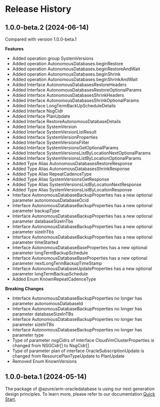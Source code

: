 # Release History
    
## 1.0.0-beta.2 (2024-06-14)
Compared with version 1.0.0-beta.1
    
**Features**

  - Added operation group SystemVersions
  - Added operation AutonomousDatabases.beginRestore
  - Added operation AutonomousDatabases.beginRestoreAndWait
  - Added operation AutonomousDatabases.beginShrink
  - Added operation AutonomousDatabases.beginShrinkAndWait
  - Added Interface AutonomousDatabasesRestoreHeaders
  - Added Interface AutonomousDatabasesRestoreOptionalParams
  - Added Interface AutonomousDatabasesShrinkHeaders
  - Added Interface AutonomousDatabasesShrinkOptionalParams
  - Added Interface LongTermBackUpScheduleDetails
  - Added Interface NsgCidr
  - Added Interface PlanUpdate
  - Added Interface RestoreAutonomousDatabaseDetails
  - Added Interface SystemVersion
  - Added Interface SystemVersionListResult
  - Added Interface SystemVersionProperties
  - Added Interface SystemVersionsFilter
  - Added Interface SystemVersionsGetOptionalParams
  - Added Interface SystemVersionsListByLocationNextOptionalParams
  - Added Interface SystemVersionsListByLocationOptionalParams
  - Added Type Alias AutonomousDatabasesRestoreResponse
  - Added Type Alias AutonomousDatabasesShrinkResponse
  - Added Type Alias RepeatCadenceType
  - Added Type Alias SystemVersionsGetResponse
  - Added Type Alias SystemVersionsListByLocationNextResponse
  - Added Type Alias SystemVersionsListByLocationResponse
  - Interface AutonomousDatabaseBackupProperties has a new optional parameter autonomousDatabaseOcid
  - Interface AutonomousDatabaseBackupProperties has a new optional parameter backupType
  - Interface AutonomousDatabaseBackupProperties has a new optional parameter databaseSizeInTbs
  - Interface AutonomousDatabaseBackupProperties has a new optional parameter sizeInTbs
  - Interface AutonomousDatabaseBackupProperties has a new optional parameter timeStarted
  - Interface AutonomousDatabaseBaseProperties has a new optional parameter longTermBackupSchedule
  - Interface AutonomousDatabaseBaseProperties has a new optional parameter nextLongTermBackupTimeStamp
  - Interface AutonomousDatabaseUpdateProperties has a new optional parameter longTermBackupSchedule
  - Added Enum KnownRepeatCadenceType

**Breaking Changes**

  - Interface AutonomousDatabaseBackupProperties no longer has parameter autonomousDatabaseId
  - Interface AutonomousDatabaseBackupProperties no longer has parameter databaseSizeInTBs
  - Interface AutonomousDatabaseBackupProperties no longer has parameter sizeInTBs
  - Interface AutonomousDatabaseBackupProperties no longer has parameter type
  - Type of parameter nsgCidrs of interface CloudVmClusterProperties is changed from NSGCidr[] to NsgCidr[]
  - Type of parameter plan of interface OracleSubscriptionUpdate is changed from ResourcePlanTypeUpdate to PlanUpdate
  - Removed Enum KnownVersions
    
    
## 1.0.0-beta.1 (2024-05-14)

The package of @azure/arm-oracledatabase is using our next generation design principles. To learn more, please refer to our documentation [Quick Start](https://aka.ms/azsdk/js/mgmt/quickstart).
